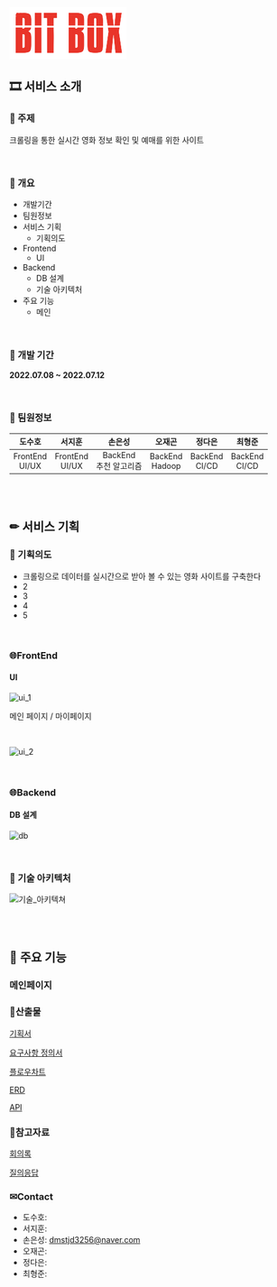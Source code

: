 
![BITBOX로고](./WebContent/images/logo.png)


## **🎞 서비스 소개**

### **🔶 주제**

크롤링을 통한 실시간 영화 정보 확인 및 예매를 위한 사이트

<br>

### **🔶 개요**

- 개발기간
- 팀원정보
- 서비스 기획
  - 기획의도
- Frontend
  - UI
- Backend
  - DB 설계
  - 기술 아키텍처
- 주요 기능
  - 메인

<br>

### **🔶 개발 기간**

**2022.07.08 ~ 2022.07.12**

<br>

### **🔶 팀원정보**

|       도수호      |      서지훈       |          손은성          |      오재곤        |      정다은       |      최형준       |
| :---------------: | :---------------: | :---------------------: | :---------------: | :--------------: | :--------------: |
| FrontEnd<br>UI/UX | FrontEnd<br>UI/UX | BackEnd<br>추천 알고리즘 | BackEnd<br>Hadoop | BackEnd<br>CI/CD | BackEnd<br>CI/CD |

<br><br>

## **✏ 서비스 기획**

### **🔶 기획의도**

- 크롤링으로 데이터를 실시간으로 받아 볼 수 있는 영화 사이트를 구축한다
- 2
- 3
- 4
- 5

<br>

### **🌐FrontEnd**

#### **UI**

![ui_1](./assets/ui_1.PNG)

메인 페이지 / 마이페이지

<br>

![ui_2](./assets/ui_2.PNG)


<br>

### **🌐Backend**

#### **DB 설계**

![db](./assets/db.png)

<br>

### **🔶 기술 아키텍처**

![기술_아키텍쳐](./assets/기술_아키텍쳐.png)

<br><br>

## **🎥 주요 기능**

### **메인페이지**


### **📝산출물**

[기획서](https://www.notion.so/Sub-PJT-3-6d0ce92375f54fc6a397fa64ad2284ed)

[요구사항 정의서](https://docs.google.com/spreadsheets/d/1MyiIKwaXSz3umsZCQ5nGqMFVfXis1k5D4McuupRqoUk/edit#gid=1090522501)

[플로우차트](https://www.figma.com/file/IWjNsjamAb07sAq3J2OgHO/MainPage?node-id=0%3A1)

[ERD](https://www.erdcloud.com/d/AHmzACiT3esAC2D5p)

[API](https://docs.google.com/spreadsheets/d/1MyiIKwaXSz3umsZCQ5nGqMFVfXis1k5D4McuupRqoUk/edit#gid=1090522501)

### 📌참고자료

[회의록](https://www.notion.so/65bb403b83fd4f818b19b9c6e95eab91)

[질의응답](https://www.notion.so/c95cd29c2a0c4cba8a59e791cd7d5d9c)

### ✉Contact

- 도수호:
- 서지훈:
- 손은성: dmstjd3256@naver.com
- 오재곤:
- 정다은:
- 최형준:
